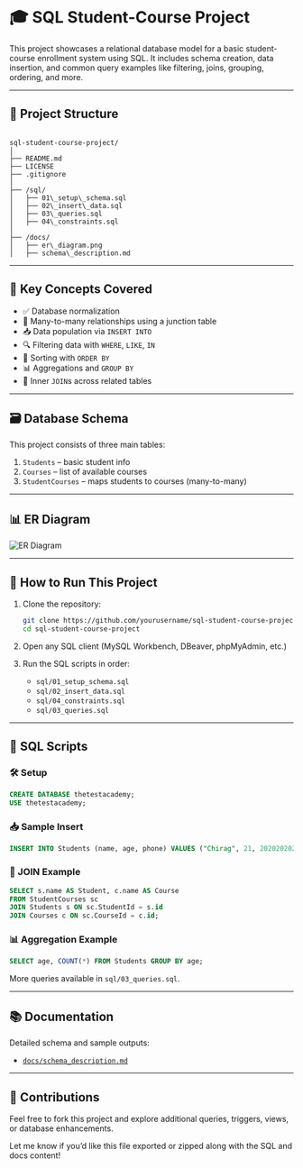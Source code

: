 # 🎓 SQL Student-Course Project

This project showcases a relational database model for a basic student-course enrollment system using SQL. It includes schema creation, data insertion, and common query examples like filtering, joins, grouping, ordering, and more.

---

## 📁 Project Structure

```

sql-student-course-project/
│
├── README.md
├── LICENSE
├── .gitignore
│
├── /sql/
│   ├── 01\_setup\_schema.sql
│   ├── 02\_insert\_data.sql
│   ├── 03\_queries.sql
│   ├── 04\_constraints.sql
│
├── /docs/
│   ├── er\_diagram.png
│   ├── schema\_description.md

````

---

## 🧠 Key Concepts Covered

- ✅ Database normalization
- 🧩 Many-to-many relationships using a junction table
- 📥 Data population via `INSERT INTO`
- 🔍 Filtering data with `WHERE`, `LIKE`, `IN`
- 🔄 Sorting with `ORDER BY`
- 📊 Aggregations and `GROUP BY`
- 🔗 Inner `JOIN`s across related tables

---

## 🗃️ Database Schema

This project consists of three main tables:

1. `Students` – basic student info
2. `Courses` – list of available courses
3. `StudentCourses` – maps students to courses (many-to-many)

---

## 📊 ER Diagram

![ER Diagram](docs/er_diagram.png)

---

## 🚀 How to Run This Project

1. Clone the repository:
   ```bash
   git clone https://github.com/yourusername/sql-student-course-project.git
   cd sql-student-course-project
2. Open any SQL client (MySQL Workbench, DBeaver, phpMyAdmin, etc.)

3. Run the SQL scripts in order:

    * `sql/01_setup_schema.sql`
    * `sql/02_insert_data.sql`
    * `sql/04_constraints.sql`
    * `sql/03_queries.sql`

---

## 📄 SQL Scripts

### 🛠️ Setup

```sql
CREATE DATABASE thetestacademy;
USE thetestacademy;
```

### 📥 Sample Insert

```sql
INSERT INTO Students (name, age, phone) VALUES ("Chirag", 21, 2020202020);
```

### 🔗 JOIN Example

```sql
SELECT s.name AS Student, c.name AS Course
FROM StudentCourses sc
JOIN Students s ON sc.StudentId = s.id
JOIN Courses c ON sc.CourseId = c.id;
```

### 📊 Aggregation Example

```sql
SELECT age, COUNT(*) FROM Students GROUP BY age;
```

More queries available in `sql/03_queries.sql`.

---

## 📚 Documentation

Detailed schema and sample outputs:

* [`docs/schema_description.md`](docs/schema_description.md)

---

## 🙌 Contributions

Feel free to fork this project and explore additional queries, triggers, views, or database enhancements.

Let me know if you’d like this file exported or zipped along with the SQL and docs content!
